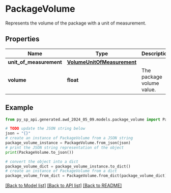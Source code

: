 # PackageVolume

Represents the volume of the package with a unit of measurement.

## Properties

Name | Type | Description | Notes
------------ | ------------- | ------------- | -------------
**unit_of_measurement** | [**VolumeUnitOfMeasurement**](VolumeUnitOfMeasurement.md) |  | 
**volume** | **float** | The package volume value. | 

## Example

```python
from py_sp_api.generated.awd_2024_05_09.models.package_volume import PackageVolume

# TODO update the JSON string below
json = "{}"
# create an instance of PackageVolume from a JSON string
package_volume_instance = PackageVolume.from_json(json)
# print the JSON string representation of the object
print(PackageVolume.to_json())

# convert the object into a dict
package_volume_dict = package_volume_instance.to_dict()
# create an instance of PackageVolume from a dict
package_volume_from_dict = PackageVolume.from_dict(package_volume_dict)
```
[[Back to Model list]](../README.md#documentation-for-models) [[Back to API list]](../README.md#documentation-for-api-endpoints) [[Back to README]](../README.md)


